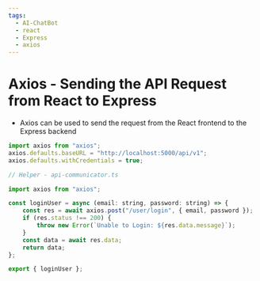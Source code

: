 ```yaml
---
tags:
  - AI-ChatBot
  - react
  - Express
  - axios
---
```

# Axios - Sending the API Request from React to Express

* Axios can be used to send the request from the React frontend to the Express backend

```jsx
import axios from "axios";
axios.defaults.baseURL = "http://localhost:5000/api/v1";
axios.defaults.withCredentials = true;
```

```jsx
// Helper - api-communicator.ts

import axios from "axios";

const loginUser = async (email: string, password: string) => {
	const res = await axios.post("/user/login", { email, password });
	if (res.status !== 200) {
		throw new Error(`Unable to Login: ${res.data.message}`);
	}
	const data = await res.data;
	return data;
};

export { loginUser };

```



